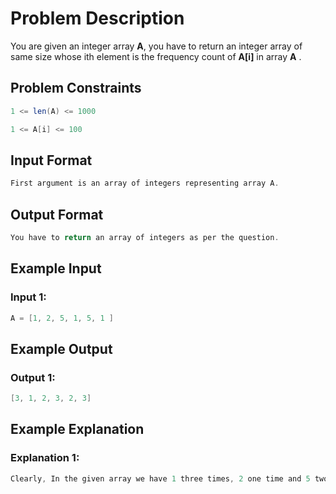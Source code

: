 # Problem Description
You are given an integer array **A**, you have to return an integer array of same size whose ith element is the frequency count of **A[i]** in array **A** .



## Problem Constraints
```java
1 <= len(A) <= 1000

1 <= A[i] <= 100
```


## Input Format
```java
First argument is an array of integers representing array A.
```


## Output Format
```java
You have to return an array of integers as per the question.
```

## Example Input
### Input 1:
```java
A = [1, 2, 5, 1, 5, 1 ]
```

## Example Output
### Output 1:
```java
[3, 1, 2, 3, 2, 3]
```

## Example Explanation
### Explanation 1:
```java
Clearly, In the given array we have 1 three times, 2 one time and 5 two times.
```